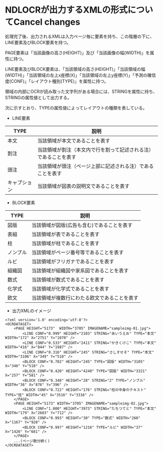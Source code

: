 # NDLOCRが出力するXMLの形式についてCancel changes

処理完了後、出力されるXMLは入力ページ毎に<PAGE>要素を持ち、この階層の下に、LINE要素及びBLOCK要素を持つ。

PAGE要素は「当該画像の高さ(HEIGHT)」及び「当該画像の幅(WIDTH)」を属性に持つ。


LINE要素及びBLOCK要素は、「当該領域の高さ(HEIGHT)」「当該領域の幅(WIDTH)」「当該領域の左上x座標(X)」「当該領域の左上y座標(Y)」「予測の確信度(CONF)」「レイアウト種別(TYPE)」を属性に持つ。

領域の内部にOCRが読み取った文字列がある場合には、STRINGを属性に持ち、STRINGの属性値として出力する。

次に示すとおり、TYPEの属性値によってレイアウトの種類を表している。

* LINE要素

|TYPE|説明|
|----|----|
|本文|当該領域が本文であることを表す|
|割注|当該領域が割注（本文内で行を割って記述される注）であることを表す|
|頭注|当該領域が頭注（ページ上部に記述される注）であることを表す|
|キャプション|当該領域が図表の説明文であることを表す|

* BLOCK要素
  

|TYPE|説明|
|----|----|
|図版|当該領域が図版(広告も含む)であることを表す|
|表組|当該領域が表であることを表す|
|柱|当該領域が柱であることを表す|
|ノンブル|当該領域がページ番号等であることを表す|
|ルビ|当該領域がフリガナであることを表す|
|組織図|当該領域が組織図や家系図であることを表す|
|数式|当該領域が数式であることを表す|
|化学式|当該領域が化学式であることを表す|
|欧文|当該領域が複数行にわたる欧文であることを表す|


* 出力XMLのイメージ
```
<?xml version='1.0' encoding='utf-8'?>
<OCRDATASET>
    <PAGE HEIGHT="5173"  WIDTH="3705" IMAGENAME="sampleimg-01.jpg">
        <LINE CONF="0.999" HEIGHT="2103" STRING="あいうえお" TYPE="本文" WIDTH="172" X="2751" Y="1070" />
        <LINE CONF="0.533" HEIGHT="2411" STRING="かきくけこ" TYPE="本文" WIDTH="416" X="844" Y="1987" />
        <LINE CONF="0.316" HEIGHT="245" STRING="さしすせそ" TYPE="本文" WIDTH="3106" X="349" Y="518" />
        <BLOCK CONF="0.702" HEIGHT="245" TYPE="図版" WIDTH="3105" X="346" Y="518" />
        <BLOCK CONF="0.420" HEIGHT="4240" TYPE="図版" WIDTH="3321" X="257" Y="581" />
        <BLOCK CONF="0.348" HEIGHT="28" STRING="2" TYPE="ノンブル" WIDTH="36" X="876" Y="396" />
        <BLOCK CONF="0.722" HEIGHT="176" STRING="柱の中身のテキスト" TYPE="柱" WIDTH="45" X="3516" Y="3316" />
    </PAGE>
    <PAGE HEIGHT="5173" WIDTH="3705" IMAGENAME="sampleimg-02.jpg">
        <LINE CONF="1.000" HEIGHT="3973" STRING="たちつてと" TYPE="本文" WIDTH="179" X="2683" Y="712" />
        <BLOCK CONF="0.993" HEIGHT="30" TYPE="数式" WIDTH="260" X="1167" Y="920" />
        <BLOCK CONF="0.997" HEIGHT="1216" TYPE="ルビ" WIDTH="37" X="1426" Y="681" />
    </PAGE>
    ...(ページ数分続く)
</OCRDATASET>
```
